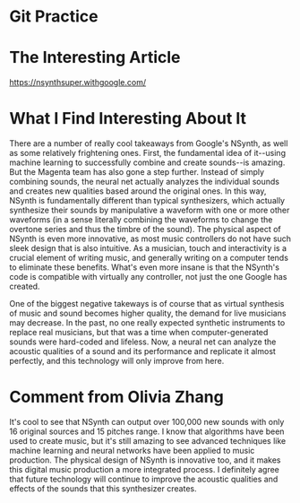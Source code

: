 # Git Practice
# The Interesting Article
https://nsynthsuper.withgoogle.com/

# What I Find Interesting About It
There are a number of really cool takeaways from Google's NSynth, as well as some relatively frightening ones. First, the fundamental idea of it--using machine learning to successfully combine and create sounds--is amazing. But the Magenta team has also gone a step further. Instead of simply combining sounds, the neural net actually analyzes the individual sounds and creates new qualities based around the original ones. In this way, NSynth is fundamentally different than typical synthesizers, which actually synthesize their sounds by manipulative a waveform with one or more other waveforms (in a sense literally combining the waveforms to change the overtone series and thus the timbre of the sound). The physical aspect of NSynth is even more innovative, as most music controllers do not have such sleek design that is also intuitive. As a musician, touch and interactivity is a crucial element of writing music, and generally writing on a computer tends to eliminate these benefits. What's even more insane is that the NSynth's code is compatible with virtually any controller, not just the one Google has created.

One of the biggest negative takeways is of course that as virtual synthesis of music and sound becomes higher quality, the demand for live musicians may decrease. In the past, no one really expected synthetic instruments to replace real musicians, but that was a time when computer-generated sounds were hard-coded and lifeless. Now, a neural net can analyze the acoustic qualities of a sound and its performance and replicate it almost perfectly, and this technology will only improve from here. 

# Comment from Olivia Zhang
It's cool to see that NSynth can output over 100,000 new sounds with only 16 original sources and 15 pitches range. I know that algorithms have been used to create music, but it's still amazing to see advanced techniques like machine learning and neural networks have been applied to music production. The physical design of NSynth is innovative too, and it makes this digital music production a more integrated process. I definitely agree that future technology will continue to improve the acoustic qualities and effects of the sounds that this synthesizer creates.
